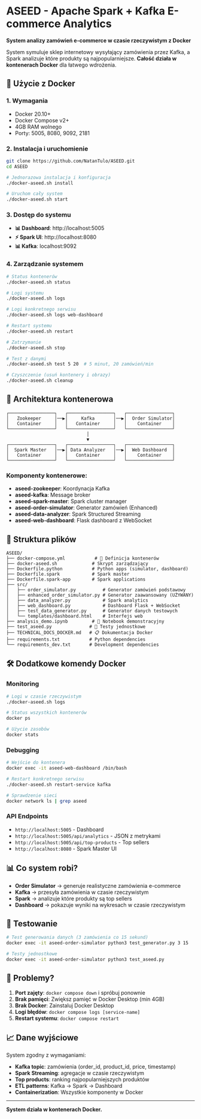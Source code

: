 # ASEED - Apache Spark + Kafka E-commerce Analytics

**System analizy zamówień e-commerce w czasie rzeczywistym z Docker**

System symuluje sklep internetowy wysyłający zamówienia przez Kafka, a Spark analizuje które produkty są najpopularniejsze. **Całość działa w kontenerach Docker** dla łatwego wdrożenia.

## 🚀 Użycie z Docker

### 1. Wymagania
- Docker 20.10+ 
- Docker Compose v2+
- 4GB RAM wolnego
- Porty: 5005, 8080, 9092, 2181

### 2. Instalacja i uruchomienie
```bash
git clone https://github.com/NatanTulo/ASEED.git
cd ASEED

# Jednorazowa instalacja i konfiguracja
./docker-aseed.sh install

# Uruchom cały system
./docker-aseed.sh start
```

### 3. Dostęp do systemu
- **📊 Dashboard**: http://localhost:5005
- **⚡ Spark UI**: http://localhost:8080  
- **📊 Kafka**: localhost:9092

### 4. Zarządzanie systemem
```bash
# Status kontenerów
./docker-aseed.sh status

# Logi systemu
./docker-aseed.sh logs

# Logi konkretnego serwisu
./docker-aseed.sh logs web-dashboard

# Restart systemu
./docker-aseed.sh restart

# Zatrzymanie
./docker-aseed.sh stop

# Test z danymi
./docker-aseed.sh test 5 20  # 5 minut, 20 zamówień/min

# Czyszczenie (usuń kontenery i obrazy)
./docker-aseed.sh cleanup
```

## 🐳 Architektura kontenerowa

```
┌─────────────────┐   ┌─────────────────┐   ┌─────────────────┐
│   Zookeeper     │──▶│     Kafka       │──▶│  Order Simulator│
│   Container     │   │   Container     │   │    Container    │
└─────────────────┘   └─────────────────┘   └─────────────────┘
                              │
                              ▼
┌─────────────────┐   ┌─────────────────┐   ┌─────────────────┐
│  Spark Master   │──▶│ Data Analyzer   │──▶│  Web Dashboard  │
│   Container     │   │   Container     │   │    Container    │
└─────────────────┘   └─────────────────┘   └─────────────────┘
```

### Komponenty kontenerowe:
- **aseed-zookeeper**: Koordynacja Kafka
- **aseed-kafka**: Message broker 
- **aseed-spark-master**: Spark cluster manager
- **aseed-order-simulator**: Generator zamówień (Enhanced)
- **aseed-data-analyzer**: Spark Structured Streaming
- **aseed-web-dashboard**: Flask dashboard z WebSocket

## 📁 Struktura plików

```
ASEED/
├── docker-compose.yml           # 🐳 Definicja kontenerów
├── docker-aseed.sh             # Skrypt zarządzający
├── Dockerfile.python           # Python apps (simulator, dashboard)
├── Dockerfile.spark            # Spark master
├── Dockerfile.spark-app        # Spark applications
├── src/
│   ├── order_simulator.py          # Generator zamówień podstawowy  
│   ├── enhanced_order_simulator.py # Generator zaawansowany (UŻYWANY)
│   ├── data_analyzer.py            # Spark analytics
│   ├── web_dashboard.py            # Dashboard Flask + WebSocket
│   ├── test_data_generator.py      # Generator danych testowych
│   └── templates/dashboard.html    # Interfejs web
├── analysis_demo.ipynb         # 📓 Notebook demonstracyjny
├── test_aseed.py              # 🧪 Testy jednostkowe  
├── TECHNICAL_DOCS_DOCKER.md   # 📋 Dokumentacja Docker
├── requirements.txt           # Python dependencies
└── requirements_dev.txt       # Development dependencies
```

## 🛠️ Dodatkowe komendy Docker

### Monitoring
```bash
# Logi w czasie rzeczywistym
./docker-aseed.sh logs

# Status wszystkich kontenerów
docker ps

# Użycie zasobów
docker stats
```

### Debugging
```bash
# Wejście do kontenera
docker exec -it aseed-web-dashboard /bin/bash

# Restart konkretnego serwisu
./docker-aseed.sh restart-service kafka

# Sprawdzenie sieci
docker network ls | grep aseed
```

### API Endpoints
- `http://localhost:5005` - Dashboard
- `http://localhost:5005/api/analytics` - JSON z metrykami
- `http://localhost:5005/api/top-products` - Top sellers
- `http://localhost:8080` - Spark Master UI

## 📊 Co system robi?

- **Order Simulator** → generuje realistyczne zamówienia e-commerce
- **Kafka** → przesyła zamówienia w czasie rzeczywistym
- **Spark** → analizuje które produkty są top sellers
- **Dashboard** → pokazuje wyniki na wykresach w czasie rzeczywistym

## 🧪 Testowanie

```bash
# Test generowania danych (3 zamówienia co 15 sekund)
docker exec -it aseed-order-simulator python3 test_generator.py 3 15

# Testy jednostkowe
docker exec -it aseed-order-simulator python3 test_aseed.py
```

## 🐛 Problemy?

1. **Port zajęty**: `docker compose down` i spróbuj ponownie
2. **Brak pamięci**: Zwiększ pamięć w Docker Desktop (min 4GB)  
3. **Brak Docker**: Zainstaluj Docker Desktop
4. **Logi błędów**: `docker compose logs [service-name]`
5. **Restart systemu**: `docker compose restart`

## 📈 Dane wyjściowe

System zgodny z wymaganiami:
- **Kafka topic**: zamówienia (order_id, product_id, price, timestamp)
- **Spark Streaming**: agregacje w czasie rzeczywistym  
- **Top products**: ranking najpopularniejszych produktów
- **ETL patterns**: Kafka → Spark → Dashboard
- **Containerization**: Wszystkie komponenty w Docker

---

**System działa w kontenerach Docker.**
